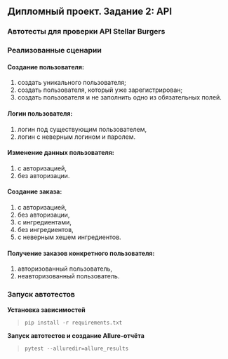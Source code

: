 ## Дипломный проект. Задание 2: API

### Автотесты для проверки API Stellar Burgers

### Реализованные сценарии

#### Создание пользователя:
1. создать уникального пользователя;
1. создать пользователя, который уже зарегистрирован;
1. создать пользователя и не заполнить одно из обязательных полей.
#### Логин пользователя:
1. логин под существующим пользователем,
1. логин с неверным логином и паролем.
#### Изменение данных пользователя:
1. с авторизацией,
1. без авторизации.
#### Создание заказа:
1. с авторизацией,
1. без авторизации,
1. с ингредиентами,
1. без ингредиентов,
1. с неверным хешем ингредиентов.
#### Получение заказов конкретного пользователя:
1. авторизованный пользователь,
1. неавторизованный пользователь.


### Запуск автотестов

**Установка зависимостей**

> `pip install -r requirements.txt`

**Запуск автотестов и создание Allure-отчёта**

>  `pytest --alluredir=allure_results`
